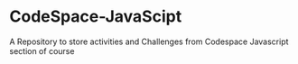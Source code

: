 # CodeSpace-JavaScipt
A Repository to store activities and Challenges from Codespace Javascript section of course
